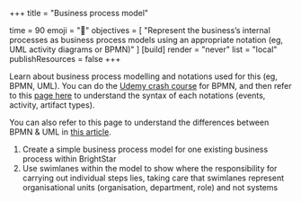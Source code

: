 +++
title = "Business process model"

time = 90
emoji = "🤖"
objectives = [
    "Represent the business’s internal processes as business process models using an appropriate notation (eg, UML activity diagrams or BPMN)"
]
[build]
  render = "never"
  list = "local"
  publishResources = false
+++

Learn about business process modelling and notations used for this (eg, BPMN, UML). You can do the [Udemy crash course](https://codeyourfuture.udemy.com/course/business-process-mapping-and-modelling-crash-course/) for BPMN, and then refer to this [page here](https://www.lucidchart.com/pages/tutorial/bpmn) to understand the syntax of each notations (events, activity, artifact types).

You can also refer to this page to understand the differences between BPMN & UML in [this article](https://miro.com/diagramming/bpmn-vs-uml/).

1. Create a simple business process model for one existing business process within BrightStar
2. Use swimlanes within the model to show where the responsibility for carrying out individual steps lies, taking care that swimlanes represent organisational units (organisation, department, role) and not systems
